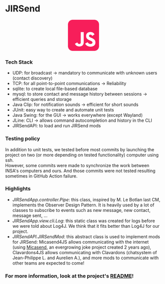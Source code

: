 # JIRSend
<div style="text-align:center">
<img src="JIRSendApp/assets/jirsend_logo.png" width="100"><br>
</div>

### Tech Stack

- UDP: for broadcast -> mandatory to communicate with unknown users (contact discovery)
- TCP: for all point-to-point communications -> Reliability
- sqlite: to create local file-based database
- mysql: to store contact and message history between sessions -> efficient queries and storage
- Java Clip: for notification sounds -> efficient for short sounds
- JUnit: easy way to create and automate unit tests
- Java Swing: for the GUI -> works everywhere (except Wayland)
- JLine: CLI -> allows command autocompletion and history in the CLI
- JIRSendAPI: to load and run JIRSend mods

### Testing policy

In addition to unit tests, we tested before most commits by launching the project on two (or more depending on tested functionality) computer using ssh.\
However, some commits were made to synchronize the work between INSA's computers and ours. And those commits were not tested resulting sometimes in GitHub Action failure.

### Highlights

- *JIRSendApp.controller.Pipe*: this class, inspired by M. Le Botlan last CM, implements the Observer Design Pattern. It is heavily used by a lot of classes to subscribe to events such as new message, new contact, message sent, ...
- *JIRSendApp.view.cli.Log*: this static class was created for logs before we were told about Log4J. We think that it fits better than Log4J for our project.
- *JIRSendAPI.JIRSendMod*: this abstract class is used to implement mods for JIRSend: Micasend4JS allows communicating with the internet (using [Micasend](https://micasend.magictintin.fr), an evergrowing joke project created 2 years ago), Clavardons4JS allows communicating with Clavardons (chatsystem of Jean-Philippe L. and Aurelien A.), and more mods to communicate with other teams are expected to come!

### For more information, look at the project's [README](./README.md)!

